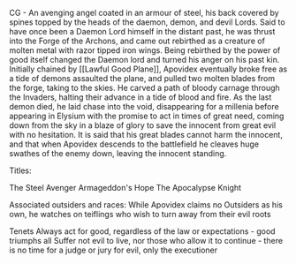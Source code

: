 CG - An avenging angel coated in an armour of steel, his back covered by spines topped by the heads of the daemon, demon, and devil Lords. Said to have once been a Daemon Lord himself in the distant past, he was thrust into the Forge of the Archons, and came out rebirthed as a creature of molten metal with razor tipped iron wings. Being rebirthed by the power of good itself changed the Daemon lord and turned his anger on his past kin. Initially chained by [[Lawful Good Plane]], Apovidex eventually broke free as a tide of demons assaulted the plane, and pulled two molten blades from the forge, taking to the skies. He carved a path of bloody carnage through the Invaders, halting their advance in a tide of blood and fire. As the last demon died, he laid chase into the void, disappearing for a millenia before appearing in Elysium with the promise to act in times of great need, coming down from the sky in a blaze of glory to save the innocent from great evil with no hesitation. It is said that his great blades cannot harm the innocent, and that when Apovidex descends to the battlefield he cleaves huge swathes of the enemy down, leaving the innocent standing. 

Titles:

The Steel Avenger 
Armageddon's Hope
The Apocalypse Knight

Associated outsiders and races:
While Apovidex claims no Outsiders as his own, he watches on teiflings who wish to turn away from their evil roots

Tenets 
Always act for good, regardless of the law or expectations - good triumphs all
Suffer not evil to live, nor those who allow it to continue - there is no time for a judge or jury for evil, only the executioner 
